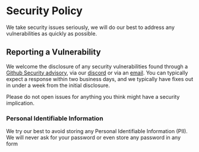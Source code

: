 # Security Policy

We take security issues seriously, we will do our best to address any vulnerabilities as quickly as possible. 

## Reporting a Vulnerability

We welcome the disclosure of any security vulnerabilities found through a [Github Security advisory][githubSecurityAdvisory], via our [discord][discord] or via an [email][contactEmail]. You can typically expect a 
response within two business days, and we typically have fixes out in under a week from the initial disclosure.

Please do not open issues for anything you think might have a security implication.

### Personal Identifiable Information
We try our best to avoid storing any Personal Identifiable Information (PII). We will never ask for your password or even store any password in any form


<!-- Links used in the page -->
[githubSecurityAdvisory]: https://github.com/NMSUD/Form/security/advisories
[contactEmail]: support@nmsassistant.com
[discord]: https://discord.gg/jQrNeWeTwR